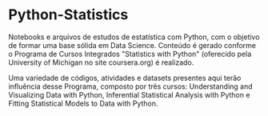 # Python-Statistics
Notebooks e arquivos de estudos de estatística com Python, com o objetivo de formar uma base sólida em Data Science. Conteúdo é gerado conforme o Programa de Cursos Integrados "Statistics with Python" (oferecido pela University of Michigan no site coursera.org) é realizado.

Uma variedade de códigos, atividades e datasets presentes aqui terão influência desse Programa, composto por três cursos:  Understanding and Visualizing Data with Python, Inferential Statistical Analysis with Python e Fitting Statistical Models to Data with Python.
